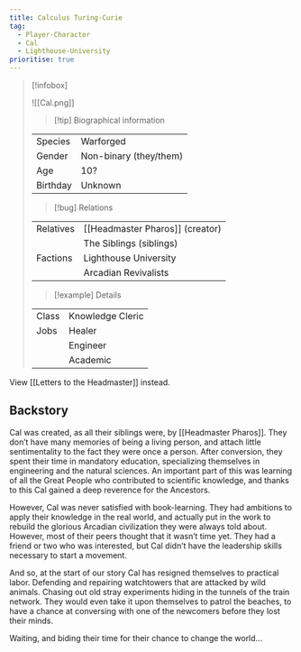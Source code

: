 ```yaml
---
title: Calculus Turing-Curie
tag:
  - Player-Character
  - Cal
  - Lighthouse-University
prioritise: true
---
```


> [!infobox]
>
> ![[Cal.png]]
>
> > [!tip] Biographical information
>
> |          |                      |
> | -------- | -------------------- |
> | Species  | Warforged            |
> | Gender   | Non-binary (they/them)     |
> | Age      | 10?                  |
> | Birthday | Unknown    |
>
> > [!bug] Relations
>
> |           |                            |
> | --------- | -------------------------- |
> | Relatives | [[Headmaster Pharos]] (creator)|
> |           | The Siblings (siblings)    |
> | Factions  | Lighthouse University      |
> | | Arcadian Revivalists |
>
> > [!example] Details
>
> |       |                 |
> | ----- | --------------- |
> | Class | Knowledge Cleric|
> | Jobs  | Healer          |
> |       | Engineer        |
> |       | Academic        |

View [[Letters to the Headmaster]] instead.

## Backstory

Cal was created, as all their siblings were, by [[Headmaster Pharos]]. They don’t have many memories of being a living person, and attach little sentimentality to the fact they were once a person. After conversion, they spent their time in mandatory education, specializing themselves in engineering and the natural sciences. An important part of this was learning of all the Great People who contributed to scientific knowledge, and thanks to this Cal gained a deep reverence for the Ancestors.

However, Cal was never satisfied with book-learning. They had ambitions to apply their knowledge in the real world, and actually put in the work to rebuild the glorious Arcadian civilization they were always told about. However, most of their peers thought that it wasn’t time yet. They had a friend or two who was interested, but Cal didn’t have the leadership skills necessary to start a movement.

And so, at the start of our story Cal has resigned themselves to practical labor. Defending and repairing watchtowers that are attacked by wild animals. Chasing out old stray experiments hiding in the tunnels of the train network. They would even take it upon themselves to patrol the beaches, to have a chance at conversing with one of the newcomers before they lost their minds.

Waiting, and biding their time for their chance to change the world...

